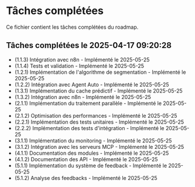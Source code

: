 ﻿# Tâches complétées

Ce fichier contient les tâches complétées du roadmap.


## Tâches complétées le 2025-04-17 09:20:28

- (1.1.3) Intégration avec n8n - Implémenté le 2025-05-25
- (1.1.4) Tests et validation - Implémenté le 2025-05-25
- (1.2.1) Implémentation de l'algorithme de segmentation - Implémenté le 2025-05-25
- (1.2.2) Intégration avec Agent Auto - Implémenté le 2025-05-25
- (1.3.1) Implémentation du cache prédictif - Implémenté le 2025-05-25
- (1.3.2) Intégration avec n8n - Implémenté le 2025-05-25
- (2.1.1) Implémentation du traitement parallèle - Implémenté le 2025-05-25
- (2.1.2) Optimisation des performances - Implémenté le 2025-05-25
- (2.2.1) Implémentation des tests unitaires - Implémenté le 2025-05-25
- (2.2.2) Implémentation des tests d'intégration - Implémenté le 2025-05-25
- (3.1.1) Implémentation du monitoring - Implémenté le 2025-05-25
- (3.1.2) Intégration avec les serveurs MCP - Implémenté le 2025-05-25
- (4.1.1) Documentation des modules - Implémenté le 2025-05-25
- (4.1.2) Documentation des API - Implémenté le 2025-05-25
- (5.1.1) Implémentation du système de feedback - Implémenté le 2025-05-25
- (5.1.2) Analyse des feedbacks - Implémenté le 2025-05-25

